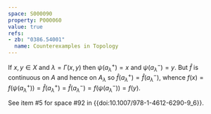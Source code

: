 ```yaml
---
space: S000090
property: P000060
value: true
refs:
- zb: "0386.54001"
  name: Counterexamples in Topology
---
```


If $x,y \in X$ and $\lambda = \Gamma(x,y)$ then $\psi(a^+_\lambda)=x$ and  $\psi(a^-_\lambda)=y$. But $\hat{f}$ is continuous on $A$ and hence on $A_\lambda$ so $\hat{f}(a^+_\lambda) = \hat{f}(a^-_\lambda)$, whence $f(x) = f(\psi(a^+_\lambda)) = \hat{f}(a^+_\lambda) = \hat{f}(a^-_\lambda) = f(\psi(a^-_\lambda)) = f(y)$.

See item #5 for space #92 in {{doi:10.1007/978-1-4612-6290-9_6}}.

